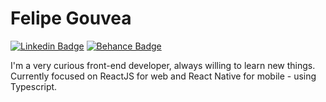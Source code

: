 # Felipe Gouvea
[![Linkedin Badge](https://img.shields.io/badge/-Felipe%20Gouvea-blue?style=flat-square&labelColor=blue&logo=twitter&logoColor=white&link=https://linkedin.com/in/fgouvea10)](https://linkedin.com/in/fgouvea10) 
[![Behance Badge](https://img.shields.io/badge/-gouvea-blue?style=flat-square&labelColor=blue&logo=behance&logoColor=white&link=https://behance.net/gouvea)](https://linkedin.com/in/fgouvea10)

I'm a very curious front-end developer, always willing to learn new things. Currently focused on ReactJS for web and React Native for mobile - using Typescript.
